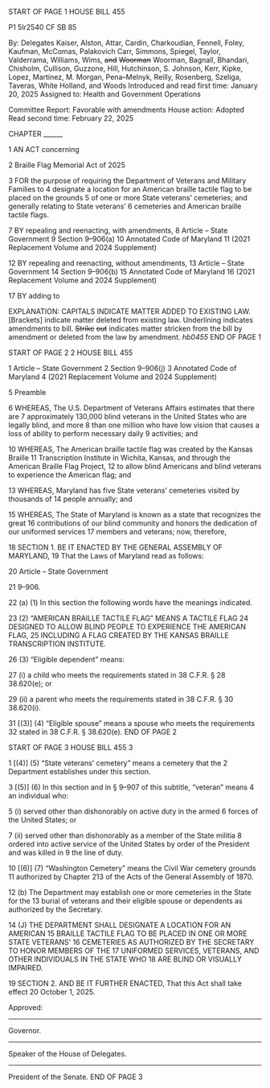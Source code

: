START OF PAGE 1
HOUSE BILL 455

P1 5lr2540
CF SB 85

By: Delegates Kaiser, Alston, Attar, Cardin, Charkoudian, Fennell, Foley,
Kaufman, McComas, Palakovich Carr, Simmons, Spiegel, Taylor,
Valderrama, Williams, Wims, ~~and~~ ~~Woorman~~ Woorman, Bagnall, Bhandari,
Chisholm, Cullison, Guzzone, Hill, Hutchinson, S. Johnson, Kerr, Kipke,
Lopez, Martinez, M. Morgan, Pena–Melnyk, Reilly, Rosenberg, Szeliga,
Taveras, White Holland, and Woods
Introduced and read first time: January 20, 2025
Assigned to: Health and Government Operations

Committee Report: Favorable with amendments
House action: Adopted
Read second time: February 22, 2025

CHAPTER ______

1 AN ACT concerning

2 Braille Flag Memorial Act of 2025

3 FOR the purpose of requiring the Department of Veterans and Military Families to
4 designate a location for an American braille tactile flag to be placed on the grounds
5 of one or more State veterans’ cemeteries; and generally relating to State veterans’
6 cemeteries and American braille tactile flags.

7 BY repealing and reenacting, with amendments,
8 Article – State Government
9 Section 9–906(a)
10 Annotated Code of Maryland
11 (2021 Replacement Volume and 2024 Supplement)

12 BY repealing and reenacting, without amendments,
13 Article – State Government
14 Section 9–906(b)
15 Annotated Code of Maryland
16 (2021 Replacement Volume and 2024 Supplement)

17 BY adding to

EXPLANATION: CAPITALS INDICATE MATTER ADDED TO EXISTING LAW.
[Brackets] indicate matter deleted from existing law.
Underlining indicates amendments to bill.
~~Strike~~ ~~out~~ indicates matter stricken from the bill by amendment or deleted from the law by
amendment. *hb0455*
END OF PAGE 1

START OF PAGE 2
2 HOUSE BILL 455

1 Article – State Government
2 Section 9–906(j)
3 Annotated Code of Maryland
4 (2021 Replacement Volume and 2024 Supplement)

5 Preamble

6 WHEREAS, The U.S. Department of Veterans Affairs estimates that there are
7 approximately 130,000 blind veterans in the United States who are legally blind, and more
8 than one million who have low vision that causes a loss of ability to perform necessary daily
9 activities; and

10 WHEREAS, The American braille tactile flag was created by the Kansas Braille
11 Transcription Institute in Wichita, Kansas, and through the American Braille Flag Project,
12 to allow blind Americans and blind veterans to experience the American flag; and

13 WHEREAS, Maryland has five State veterans’ cemeteries visited by thousands of
14 people annually; and

15 WHEREAS, The State of Maryland is known as a state that recognizes the great
16 contributions of our blind community and honors the dedication of our uniformed services
17 members and veterans; now, therefore,

18 SECTION 1. BE IT ENACTED BY THE GENERAL ASSEMBLY OF MARYLAND,
19 That the Laws of Maryland read as follows:

20 Article – State Government

21 9–906.

22 (a) (1) In this section the following words have the meanings indicated.

23 (2) “AMERICAN BRAILLE TACTILE FLAG” MEANS A TACTILE FLAG
24 DESIGNED TO ALLOW BLIND PEOPLE TO EXPERIENCE THE AMERICAN FLAG,
25 INCLUDING A FLAG CREATED BY THE KANSAS BRAILLE TRANSCRIPTION INSTITUTE.

26 (3) “Eligible dependent” means:

27 (i) a child who meets the requirements stated in 38 C.F.R. §
28 38.620(e); or

29 (ii) a parent who meets the requirements stated in 38 C.F.R. §
30 38.620(i).

31 [(3)] (4) “Eligible spouse” means a spouse who meets the requirements
32 stated in 38 C.F.R. § 38.620(e).
END OF PAGE 2

START OF PAGE 3
HOUSE BILL 455 3

1 [(4)] (5) “State veterans’ cemetery” means a cemetery that the
2 Department establishes under this section.

3 [(5)] (6) In this section and in § 9–907 of this subtitle, “veteran” means
4 an individual who:

5 (i) served other than dishonorably on active duty in the armed
6 forces of the United States; or

7 (ii) served other than dishonorably as a member of the State militia
8 ordered into active service of the United States by order of the President and was killed in
9 the line of duty.

10 [(6)] (7) “Washington Cemetery” means the Civil War cemetery grounds
11 authorized by Chapter 213 of the Acts of the General Assembly of 1870.

12 (b) The Department may establish one or more cemeteries in the State for the
13 burial of veterans and their eligible spouse or dependents as authorized by the Secretary.

14 (J) THE DEPARTMENT SHALL DESIGNATE A LOCATION FOR AN AMERICAN
15 BRAILLE TACTILE FLAG TO BE PLACED IN ONE OR MORE STATE VETERANS’
16 CEMETERIES AS AUTHORIZED BY THE SECRETARY TO HONOR MEMBERS OF THE
17 UNIFORMED SERVICES, VETERANS, AND OTHER INDIVIDUALS IN THE STATE WHO
18 ARE BLIND OR VISUALLY IMPAIRED.

19 SECTION 2. AND BE IT FURTHER ENACTED, That this Act shall take effect
20 October 1, 2025.

Approved:

________________________________________________________________________________
Governor.

________________________________________________________________________________
Speaker of the House of Delegates.

________________________________________________________________________________
President of the Senate.
END OF PAGE 3